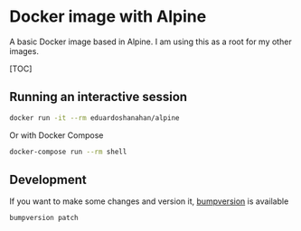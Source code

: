 # Docker image with  Alpine

A basic Docker image based in Alpine. I am using this as a root for my other images.

[TOC]

## Running an interactive session

```bash
docker run -it --rm eduardoshanahan/alpine
```

Or with Docker Compose

```bash
docker-compose run --rm shell
```

## Development

If you want to make some changes and version it, [bumpversion](https://pypi.python.org/pypi/bumpversion) is available

```bash
bumpversion patch
```
